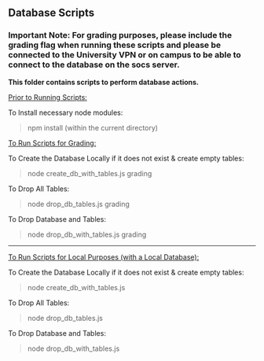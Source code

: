## Database Scripts

### Important Note: For grading purposes, please include the grading flag when running these scripts and please be connected to the University VPN or on campus to be able to connect to the database on the socs server.

**This folder contains scripts to perform database actions.**

<ins> Prior to Running Scripts: </ins>

To Install necessary node modules:
> npm install (within the current directory)

<ins>To Run Scripts for Grading:</ins> 

To Create the Database Locally if it does not exist & create empty tables:
> node create_db_with_tables.js grading

To Drop All Tables:
> node drop_db_tables.js grading

To Drop Database and Tables:
> node drop_db_with_tables.js grading

<hr>

<ins>To Run Scripts for Local Purposes (with a Local Database):</ins>

To Create the Database Locally if it does not exist & create empty tables:
> node create_db_with_tables.js

To Drop All Tables:
> node drop_db_tables.js 

To Drop Database and Tables:
> node drop_db_with_tables.js
